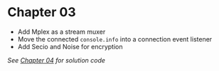 # Chapter 03

- Add Mplex as a stream muxer
- Move the connected `console.info` into a connection event listener
- Add Secio and Noise for encryption

*See [Chapter 04](../04-Protocol) for solution code*
